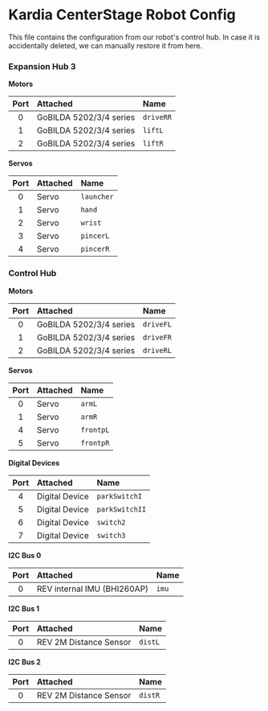 # Kardia CenterStage Robot Config
This file contains the configuration from our robot's control hub. In case it is accidentally deleted, we can manually restore it from here.

### Expansion Hub 3

**Motors**

| Port | Attached | Name |
| :-: | :- | :- |
| 0 | GoBILDA 5202/3/4 series | `driveRR` |
| 1 | GoBILDA 5202/3/4 series | `liftL` |
| 2 | GoBILDA 5202/3/4 series | `liftR` |

**Servos**

| Port | Attached | Name |
| :-: | :- | :- |
| 0 | Servo | `launcher` |
| 1 | Servo | `hand` |
| 2 | Servo | `wrist` |
| 3 | Servo | `pincerL` |
| 4 | Servo | `pincerR` |

### Control Hub

**Motors**

| Port | Attached | Name |
| :-: | :- | :- |
| 0 | GoBILDA 5202/3/4 series | `driveFL` |
| 1 | GoBILDA 5202/3/4 series | `driveFR` |
| 2 | GoBILDA 5202/3/4 series | `driveRL` |

**Servos**

| Port | Attached | Name |
| :-: | :- | :- |
| 0 | Servo | `armL` |
| 1 | Servo | `armR` |
| 4 | Servo | `frontpL` |
| 5 | Servo | `frontpR` |

**Digital Devices**

| Port | Attached | Name |
| :-: | :- | :- |
| 4 | Digital Device | `parkSwitchI` |
| 5 | Digital Device | `parkSwitchII` |
| 6 | Digital Device | `switch2` |
| 7 | Digital Device | `switch3` |

**I2C Bus 0**

| Port | Attached | Name |
| :-: | :- | :- |
| 0 | REV internal IMU (BHI260AP) | `imu` |

**I2C Bus 1**

| Port | Attached | Name |
| :-: | :- | :- |
| 0 | REV 2M Distance Sensor | `distL` |

**I2C Bus 2**

| Port | Attached | Name |
| :-: | :- | :- |
| 0 | REV 2M Distance Sensor | `distR` |

